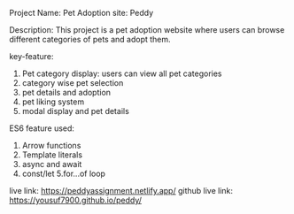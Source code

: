 Project Name: Pet Adoption site: Peddy

Description: This project is a pet adoption website where users can browse different categories of pets and adopt them.

key-feature:

1. Pet category display: users can view all pet categories
2. category wise pet selection
3. pet details and adoption
4. pet liking system
5. modal display and pet details

ES6 feature used:

1. Arrow functions
2. Template literals
3. async and await
4. const/let
5.for...of loop

live link: https://peddyassignment.netlify.app/
github live link: https://yousuf7900.github.io/peddy/
